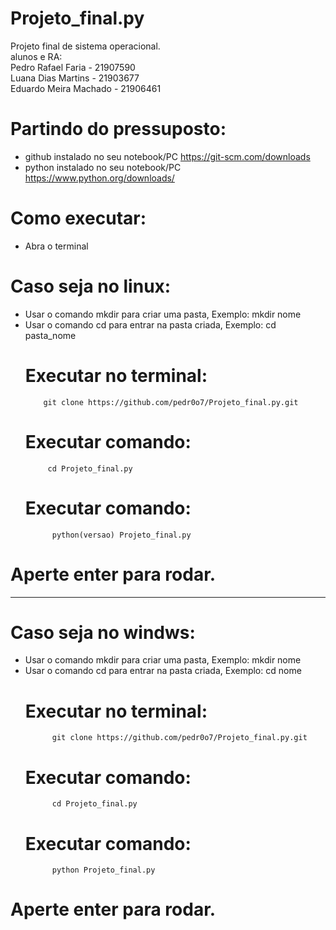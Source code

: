 # Projeto_final.py
Projeto final de sistema operacional.\
alunos e RA:                                                                         
Pedro Rafael Faria - 21907590 \
Luana Dias Martins - 21903677 \
Eduardo Meira Machado - 21906461
# Partindo do pressuposto:
- github instalado no seu notebook/PC  https://git-scm.com/downloads
 - python instalado no seu notebook/PC https://www.python.org/downloads/  
# Como executar:
- Abra o terminal
# Caso seja no linux:
- Usar o comando mkdir para criar uma pasta, Exemplo:
            mkdir nome 
- Usar o comando cd para entrar na pasta criada, Exemplo:
            cd pasta_nome 
     # Executar no terminal:
          git clone https://github.com/pedr0o7/Projeto_final.py.git
     # Executar comando:
           cd Projeto_final.py 
     # Executar comando:
            python(versao) Projeto_final.py 
# Aperte enter para rodar.

_________________________________________________________________________________________________

# Caso seja no windws:
- Usar o comando mkdir para criar uma pasta, Exemplo:
            mkdir nome
- Usar o comando cd para entrar na pasta criada, Exemplo:
            cd nome 
     # Executar no terminal:
            git clone https://github.com/pedr0o7/Projeto_final.py.git
     # Executar comando:
            cd Projeto_final.py
     # Executar comando:
            python Projeto_final.py
# Aperte enter para rodar.
